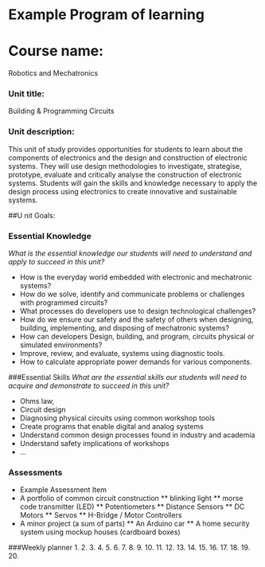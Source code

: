 # Example Program of learning
# Course name: 
Robotics and Mechatronics
### Unit title:
Building & Programming Circuits
### Unit description:
This unit of study provides opportunities for students to learn about the components of electronics and the design and construction of electronic systems. They will use design methodologies to investigate, strategise, prototype, evaluate and critically analyse the construction of electronic systems. Students will gain the skills and knowledge necessary to apply the design process using electronics to create innovative and sustainable systems.

##U nit Goals: 
### Essential Knowledge
_What is the essential knowledge our students will need to understand and apply to succeed in this unit?_ 
* How is the everyday world embedded with electronic and mechatronic systems?
* How do we solve, identify and communicate problems or challenges with programmed circuits?
* What processes do developers use to design technological challenges?  
* How do we ensure our safety and the safety of others when designing, building, implementing, and disposing of mechatronic systems?
* How can developers Design, building, and program,  circuits physical or simulated environments?  
* Improve, review, and evaluate, systems using diagnostic tools. 
* How to calculate appropriate power demands for various components. 

###Essential Skills
_What are the essential skills our students will need to acquire and demonstrate to succeed in this unit?_
* Ohms law, 
* Circuit design
* Diagnosing physical circuits using common workshop tools
* Create programs that enable digital and analog systems
* Understand common design processes found in industry and academia
* Understand safety implications of workshops 
* ...


### Assessments
* Example Assessment Item
* A portfolio of common circuit construction 
** blinking light 
** morse code transmitter (LED)
** Potentiometers 
** Distance Sensors
** DC Motors
** Servos
** H-Bridge / Motor Controllers 
* A minor project (a sum of parts)
** An Arduino car
** A home security system using mockup houses (cardboard boxes)

###Weekly planner
1. 
2. 
3. 
4. 
5. 
6. 
7. 
8. 
9. 
10.
11.
12.
13.
14.
15.
16.
17.
18.
19.
20.
